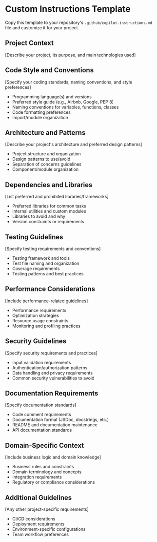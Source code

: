 # Custom Instructions Template

Copy this template to your repository's `.github/copilot-instructions.md` file and customize it for your project.

## Project Context
[Describe your project, its purpose, and main technologies used]

## Code Style and Conventions
[Specify your coding standards, naming conventions, and style preferences]
- Programming language(s) and versions
- Preferred style guide (e.g., Airbnb, Google, PEP 8)
- Naming conventions for variables, functions, classes
- Code formatting preferences
- Import/module organization

## Architecture and Patterns
[Describe your project's architecture and preferred design patterns]
- Project structure and organization
- Design patterns to use/avoid
- Separation of concerns guidelines
- Component/module organization

## Dependencies and Libraries
[List preferred and prohibited libraries/frameworks]
- Preferred libraries for common tasks
- Internal utilities and custom modules
- Libraries to avoid and why
- Version constraints or requirements

## Testing Guidelines
[Specify testing requirements and conventions]
- Testing framework and tools
- Test file naming and organization
- Coverage requirements
- Testing patterns and best practices

## Performance Considerations
[Include performance-related guidelines]
- Performance requirements
- Optimization strategies
- Resource usage constraints
- Monitoring and profiling practices

## Security Guidelines
[Specify security requirements and practices]
- Input validation requirements
- Authentication/authorization patterns
- Data handling and privacy requirements
- Common security vulnerabilities to avoid

## Documentation Requirements
[Specify documentation standards]
- Code comment requirements
- Documentation format (JSDoc, docstrings, etc.)
- README and documentation maintenance
- API documentation standards

## Domain-Specific Context
[Include business logic and domain knowledge]
- Business rules and constraints
- Domain terminology and concepts
- Integration requirements
- Regulatory or compliance considerations

## Additional Guidelines
[Any other project-specific requirements]
- CI/CD considerations
- Deployment requirements
- Environment-specific configurations
- Team workflow preferences
